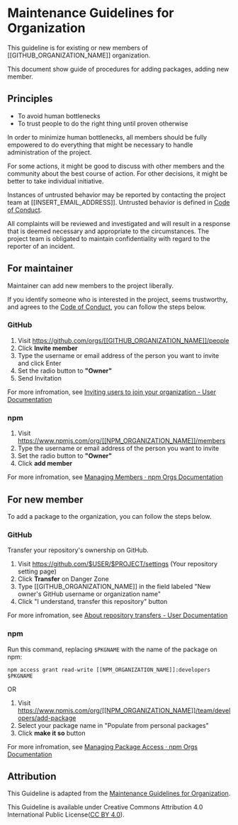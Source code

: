 # Maintenance Guidelines for Organization

This guideline is for existing or new members of [[GITHUB_ORGANIZATION_NAME]] organization.

This document show guide of procedures for adding packages, adding new member.

## Principles

- To avoid human bottlenecks
- To trust people to do the right thing until proven otherwise

In order to minimize human bottlenecks, all members should be fully empowered to do everything that might be necessary to handle administration of the project.

For some actions, it might be good to discuss with other members and the community about the best course of action.
For other decisions, it might be better to take individual initiative.

Instances of untrusted behavior may be reported by contacting the project team at [[INSERT_EMAIL_ADDRESS]]. 
Untrusted behavior is defined in [Code of Conduct](CODE_OF_CONDUCT_LINK).

All complaints will be reviewed and investigated and will result in a response that is deemed necessary and appropriate to the circumstances. The project team is obligated to maintain confidentiality with regard to the reporter of an incident.

## For maintainer

Maintainer can add new members to the project liberally.

If you identify someone who is interested in the project, seems trustworthy, and agrees to the [Code of Conduct](CODE_OF_CONDUCT_LINK), you can follow the steps below.

### GitHub

1. Visit <https://github.com/orgs/[[GITHUB_ORGANIZATION_NAME]]/people>
2. Click **Invite member**
3. Type the username or email address of the person you want to invite and click Enter
4. Set the radio button to **"Owner"**
5. Send Invitation

For more infromation, see [Inviting users to join your organization - User Documentation](https://help.github.com/articles/inviting-users-to-join-your-organization/)

### npm

1. Visit <https://www.npmjs.com/org/[[NPM_ORGANIZATION_NAME]]/members>
2. Type the username or email address of the person you want to invite
3. Set the radio button to **"Owner"**
4. Click **add member**

For more infromation, see [Managing Members · npm Orgs Documentation](https://www.npmjs.com/docs/orgs/managing-members.html)

## For new member

To add a package to the organization, you can follow the steps below.

### GitHub

Transfer your repository's ownership on GitHub.

1. Visit <https://github.com/$USER/$PROJECT/settings> (Your repository setting page)
2. Click **Transfer** on Danger Zone
3. Type [[GITHUB_ORGANIZATION_NAME]] in the field labeled "New owner's GitHub username or organization name"
4. Click "I understand, transfer this repository" button

For more infromation, see [About repository transfers - User Documentation](https://help.github.com/articles/about-repository-transfers/)

### npm

Run this command, replacing `$PKGNAME` with the name of the package on npm:

```shell-session
npm access grant read-write [[NPM_ORGANIZATION_NAME]]:developers $PKGNAME
```

OR

1. Visit <https://www.npmjs.com/org/[[NPM_ORGANIZATION_NAME]]/team/developers/add-package>
2. Select your package name in "Populate from personal packages"
3. Click **make it so** button

For more infromation, see [Managing Package Access · npm Orgs Documentation](https://www.npmjs.com/docs/orgs/managing-package-access.html)

## Attribution

This Guideline is adapted from the [Maintenance Guidelines for Organization](https://maintenance-guidelines-for-organization.github.io/).

This Guideline is available under Creative Commons Attribution 4.0 International Public License([CC BY 4.0](https://creativecommons.org/licenses/by/4.0/)).